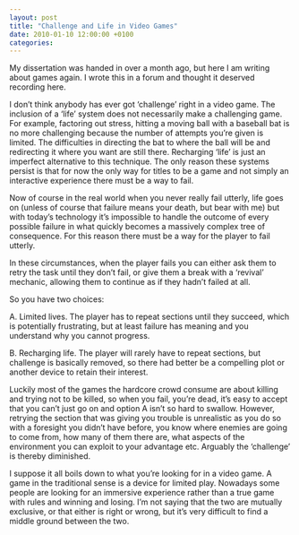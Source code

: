 ```yaml
---
layout: post
title: "Challenge and Life in Video Games"
date: 2010-01-10 12:00:00 +0100
categories: 
---
```

		
My dissertation was handed in over a month ago, but here I am writing about games again. I wrote this in a forum and thought it deserved recording here.

I don’t think anybody has ever got ‘challenge’ right in a video game. The inclusion of a ‘life’ system does not necessarily make a challenging game. For example, factoring out stress, hitting a moving ball with a baseball bat is no more challenging because the number of attempts you’re given is limited. The difficulties in directing the bat to where the ball will be and redirecting it where you want are still there. Recharging ‘life’ is just an imperfect alternative to this technique. The only reason these systems persist is that for now the only way for titles to be a game and not simply an interactive experience there must be a way to fail.

Now of course in the real world when you never really fail utterly, life goes on (unless of course that failure means your death, but bear with me) but with today’s technology it’s impossible to handle the outcome of every possible failure in what quickly becomes a massively complex tree of consequence. For this reason there must be a way for the player to fail utterly.

In these circumstances, when the player fails you can either ask them to retry the task until they don’t fail, or give them a break with a ‘revival’ mechanic, allowing them to continue as if they hadn’t failed at all.

So you have two choices:

A. Limited lives. The player has to repeat sections until they succeed, which is potentially frustrating, but at least failure has meaning and you understand why you cannot progress.

B. Recharging life. The player will rarely have to repeat sections, but challenge is basically removed, so there had better be a compelling plot or another device to retain their interest.

Luckily most of the games the hardcore crowd consume are about killing and trying not to be killed, so when you fail, you’re dead, it’s easy to accept that you can’t just go on and option A isn’t so hard to swallow. However, retrying the section that was giving you trouble is unrealistic as you do so with a foresight you didn’t have before, you know where enemies are going to come from, how many of them there are, what aspects of the environment you can exploit to your advantage etc. Arguably the ‘challenge’ is thereby diminished.

I suppose it all boils down to what you’re looking for in a video game. A game in the traditional sense is a device for limited play. Nowadays some people are looking for an immersive experience rather than a true game with rules and winning and losing. I’m not saying that the two are mutually exclusive, or that either is right or wrong, but it’s very difficult to find a middle ground between the two.